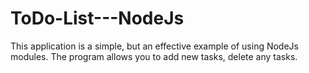 # ToDo-List---NodeJs
This application is a simple, but an effective example of using NodeJs modules. The program allows you to add new tasks, delete any tasks. 
